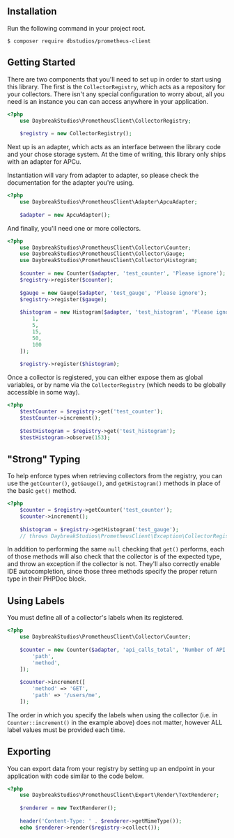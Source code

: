 ## Installation
Run the following command in your project root.

```shell
$ composer require dbstudios/prometheus-client
```

## Getting Started
There are two components that you'll need to set up in order to start using this library. The first is the
`CollectorRegistry`, which acts as a repository for your collectors. There isn't any special configuration to worry
about, all you need is an instance you can can access anywhere in your application.

```php
<?php
    use DaybreakStudios\PrometheusClient\CollectorRegistry;
    
    $registry = new CollectorRegistry();
```

Next up is an adapter, which acts as an interface between the library code and your chose storage system. At the time
of writing, this library only ships with an adapter for APCu.

Instantiation will vary from adapter to adapter, so please check the documentation for the adapter you're using.

```php
<?php
    use DaybreakStudios\PrometheusClient\Adapter\ApcuAdapter;
    
    $adapter = new ApcuAdapter();
```

And finally, you'll need one or more collectors.

```php
<?php
    use DaybreakStudios\PrometheusClient\Collector\Counter;
    use DaybreakStudios\PrometheusClient\Collector\Gauge;
    use DaybreakStudios\PrometheusClient\Collector\Histogram;
    
    $counter = new Counter($adapter, 'test_counter', 'Please ignore');
    $registry->register($counter);
    
    $gauge = new Gauge($adapter, 'test_gauge', 'Please ignore');
    $registry->register($gauge);
    
    $histogram = new Histogram($adapter, 'test_histogram', 'Please ignore', [
    	1,
    	5,
    	15,
    	50,
    	100
    ]);
    
    $registry->register($histogram);
```

Once a collector is registered, you can either expose them as global variables, or by name via the `CollectorRegistry`
(which needs to be globally accessible in some way).

```php
<?php
    $testCounter = $registry->get('test_counter');
    $testCounter->increment();
    
    $testHistogram = $registry->get('test_histogram');
    $testHistogram->observe(153);
```

## "Strong" Typing
To help enforce types when retrieving collectors from the registry, you can use the `getCounter()`, `getGauge()`, and
`getHistogram()` methods in place of the basic `get()` method.

```php
<?php
    $counter = $registry->getCounter('test_counter');
    $counter->increment();
    
    $histogram = $registry->getHistogram('test_gauge');
    // throws DaybreakStudios\PrometheusClient\Exception\CollectorRegistryException due to type mismatch
```

In addition to performing the same `null` checking that `get()` performs, each of those methods will also check that the
collector is of the expected type, and throw an exception if the collector is not. They'll also correctly enable IDE
autocompletion, since those three methods specify the proper return type in their PHPDoc block.

## Using Labels
You must define all of a collector's labels when its registered.

```php
<?php
    use DaybreakStudios\PrometheusClient\Collector\Counter;
    
    $counter = new Counter($adapter, 'api_calls_total', 'Number of API calls made', [
        'path',
        'method',  	
    ]);
    
    $counter->increment([
    	'method' => 'GET',
    	'path' => '/users/me',
    ]);
```

The order in which you specify the labels when using the collector (i.e. in `Counter::increment()` in the example above)
does not matter, however ALL label values must be provided each time. 

## Exporting
You can export data from your registry by setting up an endpoint in your application with code similar to the code
below.

```php
<?php
    use DaybreakStudios\PrometheusClient\Export\Render\TextRenderer;
    
    $renderer = new TextRenderer();
    
    header('Content-Type: ' . $renderer->getMimeType());
    echo $renderer->render($registry->collect());
```